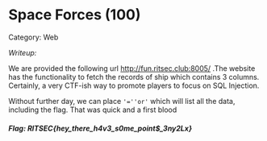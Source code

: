 # Space Forces (100)

Category: Web

_Writeup:_

We are provided the following url http://fun.ritsec.club:8005/ .The website has the functionality to fetch the records of ship which contains 3 columns.
Certainly, a very CTF-ish way to promote players to focus on SQL Injection. 

Without further day, we can place `'=''or'` which will list all the data, including the flag. That was quick and a first blood

##### Flag: RITSEC{hey_there_h4v3_s0me_point$_3ny2Lx}
